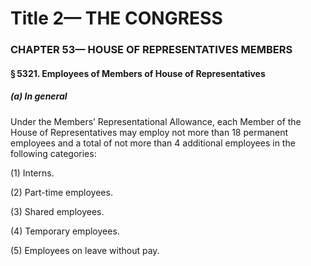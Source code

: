 
# Title 2— THE CONGRESS
### CHAPTER 53— HOUSE OF REPRESENTATIVES MEMBERS
#### § 5321. Employees of Members of House of Representatives
##### (a) In general

Under the Members’ Representational Allowance, each Member of the House of Representatives may employ not more than 18 permanent employees and a total of not more than 4 additional employees in the following categories:

(1) Interns.

(2) Part-time employees.

(3) Shared employees.

(4) Temporary employees.

(5) Employees on leave without pay.
